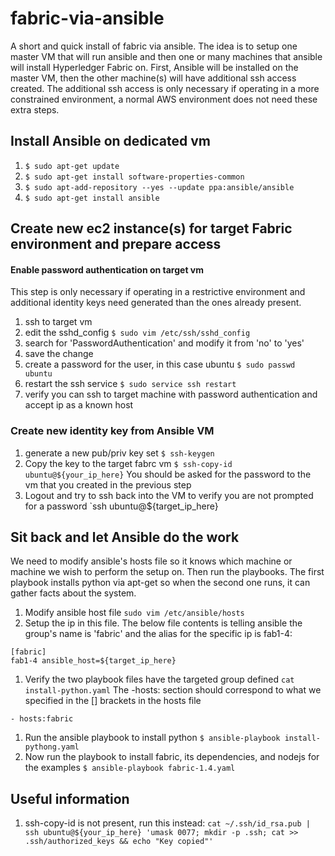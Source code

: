 # fabric-via-ansible
A short and quick install of fabric via ansible. The idea is to setup one master VM that will run ansible and then one or many machines that ansible will install Hyperledger Fabric on. First, Ansible will be installed on the master VM, then the other machine(s) will have additional ssh access created. The additional ssh access is only necessary if operating in a more constrained environment, a normal AWS environment does not need these extra steps.

## Install Ansible on dedicated vm
1. `$ sudo apt-get update`
1. `$ sudo apt-get install software-properties-common`
1. `$ sudo apt-add-repository --yes --update ppa:ansible/ansible`
1. `$ sudo apt-get install ansible`

## Create new ec2 instance(s) for target Fabric environment and prepare access

#### Enable password authentication on target vm
This step is only necessary if operating in a restrictive environment and additional identity keys need generated than the ones already present. 
  1. ssh to target vm
  1. edit the sshd_config `$ sudo vim /etc/ssh/sshd_config`
  1. search for 'PasswordAuthentication' and modify it from 'no' to 'yes' 
  1. save the change
  1. create a password for the user, in this case ubuntu `$ sudo passwd ubuntu`
  1. restart the ssh service `$ sudo service ssh restart`
  1. verify you can ssh to target machine with password authentication and accept ip as a known host

### Create new identity key from Ansible VM
1. generate a new pub/priv key set
`$ ssh-keygen`
1. Copy the key to the target fabrc vm `$ ssh-copy-id ubuntu@${your_ip_here}`
You should be asked for the password to the vm that you created in the previous step
1. Logout and try to ssh back into the VM to verify you are not prompted for a password `ssh ubuntu@${target_ip_here}


## Sit back and let Ansible do the work
We need to modify ansible's hosts file so it knows which machine or machine we wish to perform the setup on. Then run the playbooks. The first playbook installs python via apt-get so when the second one runs, it can gather facts about the system.

1. Modify ansible host file `sudo vim /etc/ansible/hosts`
1. Setup the ip in this file. The below file contents is telling ansible the group's name is 'fabric' and the alias for the specific ip is fab1-4: 
```
[fabric]
fab1-4 ansible_host=${target_ip_here}
```
1. Verify the two playbook files have the targeted group defined `cat install-python.yaml` The -hosts: section should correspond to what we specified in the [] brackets in the hosts file
```
- hosts:fabric
```
1. Run the ansible playbook to install python `$ ansible-playbook install-pythong.yaml`
2. Now run the playbook to install fabric, its dependencies, and nodejs for the examples `$ ansible-playbook fabric-1.4.yaml`


## Useful information
1. ssh-copy-id is not present, run this instead: `cat ~/.ssh/id_rsa.pub | ssh ubuntu@${your_ip_here} 'umask 0077; mkdir -p .ssh; cat >> .ssh/authorized_keys && echo "Key copied"'`   
